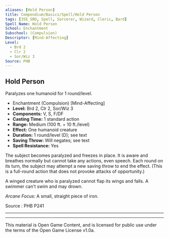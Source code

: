 ```yaml
---
aliases: [Hold Person]
title: Compendium/Basics/Spell/Hold Person
tags: [35E_SRD, Spell, Sorcerer, Wizard, Cleric, Bard]
Spell Name: Hold Person
School: Enchantment
Subschool: (Compulsion)
Descriptor: [Mind-Affecting]
Level:
  - Brd 2
  - Clr 2
  - Sor/Wiz 3
Source: PHB
---
```



## Hold Person

Paralyzes one humanoid for 1 round/level.

*   Enchantment (Compulsion) [Mind-Affecting]
*   **Level:** Brd 2, Clr 2, Sor/Wiz 3
*   **Components:** V, S, F/DF
*   **Casting Time:** 1 standard action
*   **Range:** Medium (100 ft. + 10 ft./level)
*   **Effect:** One humanoid creature
*   **Duration:** 1 round/level (D); see text
*   **Saving Throw:** Will negates; see text
*   **Spell Resistance:** Yes

<p>The subject becomes paralyzed and freezes in place. It is aware and breathes normally but cannot take any actions, even speech. Each round on its turn, the subject may attempt a new saving throw to end the effect. (This is a full-round action that does not provoke attacks of opportunity.)</p><p>A winged creature who is paralyzed cannot flap its wings and falls. A swimmer can't swim and may drown.</p><p><i>Arcane Focus:</i> A small, straight piece of iron.</p>

Source : PHB P241

---

---

This material is Open Game Content, and is licensed for public use under
the terms of the Open Game License v1.0a.
